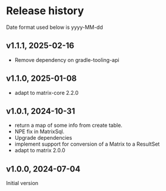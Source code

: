 # Release history
Date format used below is yyyy-MM-dd

## v1.1.1, 2025-02-16
- Remove dependency on gradle-tooling-api

## v1.1.0, 2025-01-08
- adapt to matrix-core 2.2.0

## v1.0.1, 2024-10-31
- return a map of some info from create table. 
- NPE fix in MatrixSql. 
- Upgrade dependencies
- implement support for conversion of a Matrix to a ResultSet
- adapt to matrix 2.0.0

## v1.0.0, 2024-07-04
Initial version